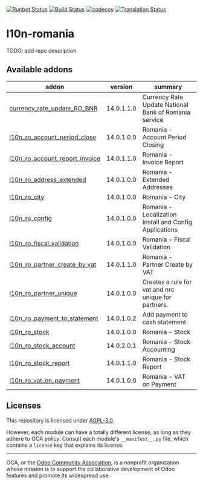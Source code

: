 [![Runbot Status](https://runbot.odoo-community.org/runbot/badge/flat/177/14.0.svg)](https://runbot.odoo-community.org/runbot/repo/github-com-oca-l10n-romania-177)
[![Build Status](https://travis-ci.com/OCA/l10n-romania.svg?branch=14.0)](https://travis-ci.com/OCA/l10n-romania)
[![codecov](https://codecov.io/gh/OCA/l10n-romania/branch/14.0/graph/badge.svg)](https://codecov.io/gh/OCA/l10n-romania)
[![Translation Status](https://translation.odoo-community.org/widgets/l10n-romania-14-0/-/svg-badge.svg)](https://translation.odoo-community.org/engage/l10n-romania-14-0/?utm_source=widget)

<!-- /!\ do not modify above this line -->

# l10n-romania

TODO: add repo description.

<!-- /!\ do not modify below this line -->

<!-- prettier-ignore-start -->

[//]: # (addons)

Available addons
----------------
addon | version | summary
--- | --- | ---
[currency_rate_update_RO_BNR](currency_rate_update_RO_BNR/) | 14.0.1.1.0 | Currency Rate Update National Bank of Romania service
[l10n_ro_account_period_close](l10n_ro_account_period_close/) | 14.0.1.0.0 | Romania - Account Period Closing
[l10n_ro_account_report_invoice](l10n_ro_account_report_invoice/) | 14.0.1.1.0 | Romania - Invoice Report
[l10n_ro_address_extended](l10n_ro_address_extended/) | 14.0.1.0.0 | Romania - Extended Addresses
[l10n_ro_city](l10n_ro_city/) | 14.0.1.0.0 | Romania - City
[l10n_ro_config](l10n_ro_config/) | 14.0.1.0.0 | Romania - Localization Install and Config Applications
[l10n_ro_fiscal_validation](l10n_ro_fiscal_validation/) | 14.0.1.0.0 | Romania - Fiscal Validation
[l10n_ro_partner_create_by_vat](l10n_ro_partner_create_by_vat/) | 14.0.1.1.0 | Romania - Partner Create by VAT
[l10n_ro_partner_unique](l10n_ro_partner_unique/) | 14.0.1.0.0 | Creates a rule for vat and nrc unique for partners.
[l10n_ro_payment_to_statement](l10n_ro_payment_to_statement/) | 14.0.1.0.2 | Add payment to cash statement
[l10n_ro_stock](l10n_ro_stock/) | 14.0.1.0.0 | Romania - Stock
[l10n_ro_stock_account](l10n_ro_stock_account/) | 14.0.2.0.1 | Romania - Stock Accounting
[l10n_ro_stock_report](l10n_ro_stock_report/) | 14.0.1.1.0 | Romania - Stock Report
[l10n_ro_vat_on_payment](l10n_ro_vat_on_payment/) | 14.0.1.0.0 | Romania - VAT on Payment

[//]: # (end addons)

<!-- prettier-ignore-end -->

## Licenses

This repository is licensed under [AGPL-3.0](LICENSE).

However, each module can have a totally different license, as long as they adhere to OCA
policy. Consult each module's `__manifest__.py` file, which contains a `license` key
that explains its license.

----

OCA, or the [Odoo Community Association](http://odoo-community.org/), is a nonprofit
organization whose mission is to support the collaborative development of Odoo features
and promote its widespread use.
